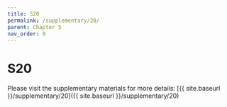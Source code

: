 ```yaml
---
title: S20
permalink: /supplementary/20/
parent: Chapter 5
nav_order: 9
---
```


# S20

Please visit the supplementary materials for more details: [{{ site.baseurl }}/supplementary/20]({{ site.baseurl }}/supplementary/20)
